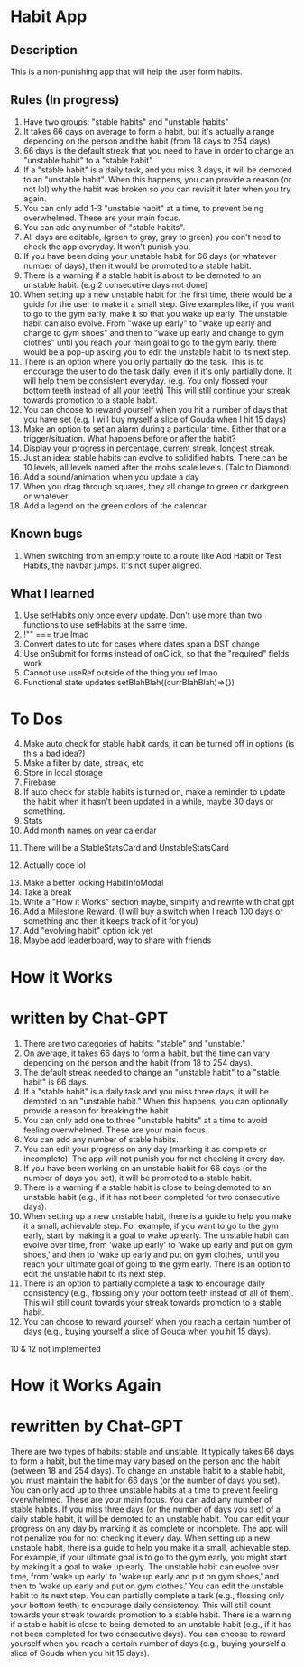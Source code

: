 # Habit App

## Description

This is a non-punishing app that will help the user form habits.

## Rules (In progress)

1. Have two groups: "stable habits" and "unstable habits"
2. It takes 66 days on average to form a habit, but it's actually a range depending on the person and the habit (from 18 days to 254 days)
3. 66 days is the default streak that you need to have in order to change an "unstable habit" to a "stable habit"
4. If a "stable habit" is a daily task, and you miss 3 days, it will be demoted to an "unstable habit". When this happens, you can provide a reason (or not lol) why the habit was broken so you can revisit it later when you try again.
5. You can only add 1-3 "unstable habit" at a time, to prevent being overwhelmed. These are your main focus.
6. You can add any number of "stable habits".
7. All days are editable, (green to gray, gray to green) you don't need to check the app everyday. It won't punish you.
8. If you have been doing your unstable habit for 66 days (or whatever number of days), then it would be promoted to a stable habit.
9. There is a warning if a stable habit is about to be demoted to an unstable habit. (e.g 2 consecutive days not done)
10. When setting up a new unstable habit for the first time, there would be a guide for the user to make it a small step. Give examples like, if you want to go to the gym early, make it so that you wake up early. The unstable habit can also evolve. From "wake up early" to "wake up early and change to gym shoes" and then to "wake up early and change to gym clothes" until you reach your main goal to go to the gym early. there would be a pop-up asking you to edit the unstable habit to its next step.
11. There is an option where you only partially do the task. This is to encourage the user to do the task daily, even if it's only partially done. It will help them be consistent everyday. (e.g. You only flossed your bottom teeth instead of all your teeth) This will still continue your streak towards promotion to a stable habit.
12. You can choose to reward yourself when you hit a number of days that you have set (e.g. I will buy myself a slice of Gouda when I hit 15 days)
13. Make an option to set an alarm during a particular time. Either that or a trigger/situation. What happens before or after the habit?
14. Display your progress in percentage, current streak, longest streak.
15. Just an idea: stable habits can evolve to solidified habits. There can be 10 levels, all levels named after the mohs scale levels. (Talc to Diamond)
16. Add a sound/animation when you update a day
17. When you drag through squares, they all change to green or darkgreen or whatever
18. Add a legend on the green colors of the calendar

## Known bugs

1. When switching from an empty route to a route like Add Habit or Test Habits, the navbar jumps. It's not super aligned.

## What I learned

1. Use setHabits only once every update. Don't use more than two functions to use setHabits at the same time.
2. !"" === true lmao
3. Convert dates to utc for cases where dates span a DST change
4. Use onSubmit for forms instead of onClick, so that the "required" fields work
5. Cannot use useRef outside of the thing you ref lmao
6. Functional state updates setBlahBlah((currBlahBlah)=>{})

# To Dos

<!-- 1. Make card options work; it has more info, update, delete, etc -->
<!-- 2. Make StableCalendarCard and UnstableCalendarCard -->
<!-- 3. Make unstable habit limit work -->

4. Make auto check for stable habit cards; it can be turned off in options (is this a bad idea?)
5. Make a filter by date, streak, etc
   <!-- 6. Add instructions on top; it can be turned off in options -->
   <!-- 7. Add legends at the bottom; it can be turned off in options -->
6. Store in local storage
7. Firebase
8. If auto check for stable habits is turned on, make a reminder to update the habit when it hasn't been updated in a while, maybe 30 days or something.
9. Stats
10. Add month names on year calendar
<!-- 13. Add a visual reminder if a stable habit is about to be demoted -->
11. There will be a StableStatsCard and UnstableStatsCard
<!-- 15. Put something on screen when there is nothing to list (e.g. there are no stable habits, no unstable habits, or both) -->
12. Actually code lol
<!-- 17. Make something happen (maybe use party-js) when an unstable habit gets promoted to a stable habit. Right now it just disappears when viewed from Home. Make something happen when a stable habit gets demoted. -->
13. Make a better looking HabitInfoModal
14. Take a break
15. Write a "How it Works" section maybe, simplify and rewrite with chat gpt
16. Add a Milestone Reward. (I will buy a switch when I reach 100 days or something and then it keeps track of it for you)
17. Add "evolving habit" option idk yet
18. Maybe add leaderboard, way to share with friends

# How it Works

# written by Chat-GPT

1. There are two categories of habits: "stable" and "unstable."
2. On average, it takes 66 days to form a habit, but the time can vary depending on the person and the habit (from 18 to 254 days).
3. The default streak needed to change an "unstable habit" to a "stable habit" is 66 days.
4. If a "stable habit" is a daily task and you miss three days, it will be demoted to an "unstable habit." When this happens, you can optionally provide a reason for breaking the habit.
5. You can only add one to three "unstable habits" at a time to avoid feeling overwhelmed. These are your main focus.
6. You can add any number of stable habits.
7. You can edit your progress on any day (marking it as complete or incomplete). The app will not punish you for not checking it every day.
8. If you have been working on an unstable habit for 66 days (or the number of days you set), it will be promoted to a stable habit.
9. There is a warning if a stable habit is close to being demoted to an unstable habit (e.g., if it has not been completed for two consecutive days).
10. When setting up a new unstable habit, there is a guide to help you make it a small, achievable step. For example, if you want to go to the gym early, start by making it a goal to wake up early. The unstable habit can evolve over time, from 'wake up early' to 'wake up early and put on gym shoes,' and then to 'wake up early and put on gym clothes,' until you reach your ultimate goal of going to the gym early. There is an option to edit the unstable habit to its next step.
11. There is an option to partially complete a task to encourage daily consistency (e.g., flossing only your bottom teeth instead of all of them). This will still count towards your streak towards promotion to a stable habit.
12. You can choose to reward yourself when you reach a certain number of days (e.g., buying yourself a slice of Gouda when you hit 15 days).

10 & 12 not implemented

# How it Works Again

# rewritten by Chat-GPT

There are two types of habits: stable and unstable. It typically takes 66 days to form a habit, but the time may vary based on the person and the habit (between 18 and 254 days).
To change an unstable habit to a stable habit, you must maintain the habit for 66 days (or the number of days you set).
You can only add up to three unstable habits at a time to prevent feeling overwhelmed. These are your main focus. You can add any number of stable habits.
If you miss three days (or the number of days you set) of a daily stable habit, it will be demoted to an unstable habit.
You can edit your progress on any day by marking it as complete or incomplete. The app will not penalize you for not checking it every day.
When setting up a new unstable habit, there is a guide to help you make it a small, achievable step. For example, if your ultimate goal is to go to the gym early, you might start by making it a goal to wake up early. The unstable habit can evolve over time, from 'wake up early' to 'wake up early and put on gym shoes,' and then to 'wake up early and put on gym clothes.' You can edit the unstable habit to its next step.
You can partially complete a task (e.g., flossing only your bottom teeth) to encourage daily consistency. This will still count towards your streak towards promotion to a stable habit.
There is a warning if a stable habit is close to being demoted to an unstable habit (e.g., if it has not been completed for two consecutive days).
You can choose to reward yourself when you reach a certain number of days (e.g., buying yourself a slice of Gouda when you hit 15 days).
